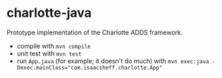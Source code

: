 # charlotte-java
Prototype implementation of the Charlotte ADDS framework.

* compile with `mvn compile`
* unit test with `mvn test`
* run `App.java` (for example; it doesn't do much) with
    ```mvn exec:java -Dexec.mainClass="com.isaacsheff.charlotte.App"```
